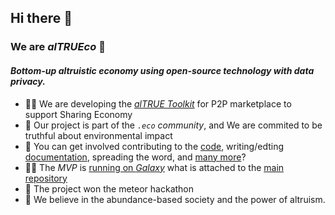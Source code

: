 ## Hi there 👋
### We are _alTRUEco_ :gift_heart:
#### _Bottom-up altruistic economy using open-source technology with data privacy._
- 🙋‍♀️ We are developing the [_alTRUE Toolkit_](https://github.com/alTRUEco/alTRU.Eco) for P2P marketplace to support Sharing Economy
- :green_apple: Our project is part of the _`.eco` community_, and We are commited to be truthful about environmental impact
- 🌈 You can get involved contributing to the [code](https://github.com/alTRUEco/alTRU.Eco), writing/edting [documentation](http://git.altru.eco/), spreading the word, and [many more](https://github.com/alTRUEco/alTRU.Eco/blob/main/.github/FUNDING.yml)?
- 👩‍💻 The _MVP_ is [running on _Galaxy_](https://altru.eu.meteorapp.com/) what is attached to the [main repository](https://github.com/DeCentral-Budapest/altruist-platform-meteor "DeCentral-Budapest/altruist-platform-meteor: Toolkit for Decentralized Federated Collaborative Economy")
- 🍿 The project won the meteor hackathon
- 🧙 We believe in the abundance-based society and the power of altruism.
